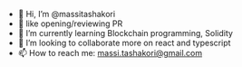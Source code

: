 - 👋 Hi, I’m @massitashakori
- 👀 like opening/reviewing PR
- 🌱 I’m currently learning Blockchain programming, Solidity
- 💞️ I’m looking to collaborate more on react and typescript
- 📫 How to reach me: massi.tashakori@gmail.com

<!---
massitashakori/massitashakori is a ✨ special ✨ repository because its `README.md` (this file) appears on your GitHub profile.
You can click the Preview link to take a look at your changes.
--->
